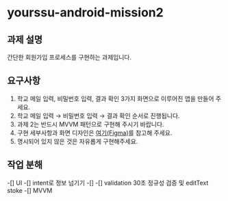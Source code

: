 # yourssu-android-mission2
## 과제 설명

간단한 회원가입 프로세스를 구현하는 과제입니다.

## 요구사항

1. 학교 메일 입력, 비밀번호 입력, 결과 확인 3가지 화면으로 이루어진 앱을 만들어 주세요.
2. 학교 메일 입력 → 비밀번호 입력 → 결과 확인 순서로 진행됩니다.
3. 과제 2는 반드시 MVVM 패턴으로 구현해 주시기 바랍니다.
4. 구현 세부사항과 화면 디자인은 [여기(Figma)](https://www.figma.com/file/Gqnw00NNtKZ46KkloVcWKV/2023-1-%EC%95%88%EB%93%9C%EB%A1%9C%EC%9D%B4%EB%93%9C-%ED%8C%80-%EB%A6%AC%EC%BF%A0%EB%A5%B4%ED%8C%85-%EA%B3%BC%EC%A0%9C-2?node-id=0%3A1&t=6mhI34FEfTidBBiN-1)를 참고해 주세요.
5. 명시되어 있지 않은 것은 자유롭게 구현해주세요.

## 작업 분해
-[] UI
-[] intent로 정보 넘기기
-[]
-[] validation 30초 정규성 검증 및 editText stoke
-[] MVVM

